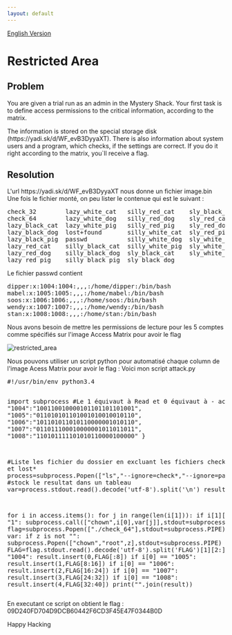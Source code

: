 ```yaml
---
layout: default
---
```

<a href="{{site.baseurl}}/JUNIORCTF/restricted_area">English Version</a>
<h1>Restricted Area</h1>
<h2>Problem</h2>
<p>You are given a trial run as an admin in the Mystery Shack.
Your first task is to define access permissions to the critical information, according to the matrix.</p>

<p>The information is stored on the special storage disk (https://yadi.sk/d/WF_evB3DyyaXT). There is also information about system users and a program, which checks, if the settings are correct. If you do it right according to the matrix, you`ll receive a flag.</p>

<h2>Resolution</h2>

<p>L'url https://yadi.sk/d/WF_evB3DyyaXT nous donne un fichier image.bin
Une fois le fichier monté, on peu lister le contenue qui est le suivant :

<pre clase="code">
check_32        lazy_white_cat   silly_red_cat    sly_black_pig
check_64        lazy_white_dog   silly_red_dog    sly_red_cat
lazy_black_cat  lazy_white_pig   silly_red_pig    sly_red_dog
lazy_black_dog  lost+found       silly_white_cat  sly_red_pig
lazy_black_pig  passwd           silly_white_dog  sly_white_cat
lazy_red_cat    silly_black_cat  silly_white_pig  sly_white_dog
lazy_red_dog    silly_black_dog  sly_black_cat    sly_white_pig
lazy_red_pig    silly_black_pig  sly_black_dog
</pre>
Le fichier passwd contient</p>
<pre class="code">
dipper:x:1004:1004:,,,:/home/dipper:/bin/bash
mabel:x:1005:1005:,,,:/home/mabel:/bin/bash
soos:x:1006:1006:,,,:/home/soos:/bin/bash
wendy:x:1007:1007:,,,:/home/wendy:/bin/bash
stan:x:1008:1008:,,,:/home/stan:/bin/bash
</pre>

<p>Nous avons besoin de mettre les permissions de lecture pour les 5 comptes comme spécifiés sur l'image Access Matrix pour avoir le flag</p>
<img src="{{ site.baseurl}}/img/restricted_area.png" alt="restricted_area">

<p>Nous pouvons utiliser un script python pour automatisé chaque column de l'image Acess Matrix pour avoir le flag :
Voici mon script attack.py</p>
<pre class="code">
#!/usr/bin/env python3.4

import subprocess
#Le 1 équivaut à Read et 0 équivaut à -
access={
"1004":"100110010000101101101101001",
"1005":"011010101101001010010010110",
"1006":"101101011010110000001010110",
"1007":"011011100010000001011011011",
"1008":"110101111101010110000100000"
}

#Liste les fichier du dossier en excluant les fichiers check* passwd et lost*
process=subprocess.Popen(["ls","--ignore=check*,"--ignore=passwd","--ignore=lost*"],stdout=subprocess.PIPE)
#stock le resultat dans un tableau
var=process.stdout.read().decode('utf-8').split('\n')
result=[]

for i in access.items():
        for j in range(len(i[1])):
                if i[1][j] == "1":
                        subprocess.call(["chown",i[0],var[j]],stdout=subprocess.PIPE)
        flag=subprocess.Popen(["./check_64"],stdout=subprocess.PIPE)
        for z in var:
                if z is not "":
                        subprocess.Popen(["chown","root",z],stdout=subprocess.PIPE)
        FLAG=flag.stdout.read().decode('utf-8').split('FLAG')[1][2:]
        if i[0] == "1004":
                result.insert(0,FLAG[:8])
        if i[0] == "1005":
                result.insert(1,FLAG[8:16])
        if i[0] == "1006":
                result.insert(2,FLAG[16:24])
        if i[0] == "1007":
                result.insert(3,FLAG[24:32])
        if i[0] == "1008":
                result.insert(4,FLAG[32:40])
print("".join(result))
</pre>

<p>En executant ce script on obtient le flag : 09D240FD704D9DCB60442F6CD3F45E47F0344B0D </p>
<p>Happy Hacking</p>
